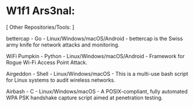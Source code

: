 # W1f1 Ars3nal:

[ Other Repositories/Tools: ] 

bettercap -	Go - Linux/Windows/macOS/Android -	bettercap is the Swiss army knife for network attacks and monitoring.

WiFi Pumpkin - Python - Linux/Windows/macOS/Android -	Framework for Rogue Wi-Fi Access Point Attack.

Airgeddon	- Shell -	Linux/Windows/macOS	- This is a multi-use bash script for Linux systems to audit wireless networks.

Airbash - C -	Linux/Windows/macOS -	A POSIX-compliant, fully automated WPA PSK handshake capture script aimed at penetration testing.
